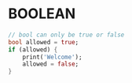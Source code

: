 # BOOLEAN

```dart
// bool can only be true or false
bool allowed = true;
if (allowed) {
    print('Welcome');
    allowed = false;
}
```